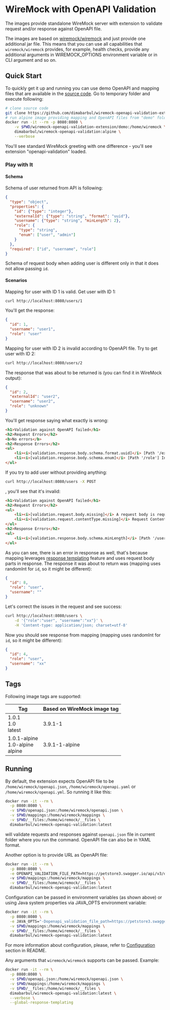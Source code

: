 # WireMock with OpenAPI Validation

The images provide standalone WireMock server with extension to validate request and/or response against OpenAPI file.

The images are based on [wiremock/wiremock](https://hub.docker.com/r/wiremock/wiremock) and just provide one additional jar file. This means that you can use all capabilities that `wiremock/wiremock` provides, for example, health checks, provide any additional arguments in WIREMOCK_OPTIONS environment variable or in CLI argument and so on.

## Quick Start

To quickly get it up and running you can use demo OpenAPI and mapping files that are available in the [source code](https://github.com/dimabarbul/wiremock-openapi-validation-extension/tree/master/demo). Go to temporary folder and execute following:

```bash
# clone source code
git clone https://github.com/dimabarbul/wiremock-openapi-validation-extension.git
# run alpine image providing mapping and OpenAPI files from "demo" folder
docker run -it --rm -p 8080:8080 \
    -v $PWD/wiremock-openapi-validation-extension/demo:/home/wiremock \
    dimabarbul/wiremock-openapi-validation:alpine \
    --verbose
```

You'll see standard WireMock greeting with one difference - you'll see extension "openapi-validation" loaded.

### Play with It

#### Schema

Schema of user returned from API is following:

```json
{
  "type": "object",
  "properties": {
    "id": {"type": "integer"},
    "externalId": {"type": "string", "format": "uuid"},
    "username": {"type": "string", "minLength": 2},
    "role": {
      "type": "string",
      "enum": ["user", "admin"]
    }
  },
  "required": ["id", "username", "role"]
}
```

Schema of request body when adding user is different only in that it does not allow passing `id`.

#### Scenarios

Mapping for user with ID 1 is valid. Get user with ID 1:

```bash
curl http://localhost:8080/users/1
```

You'll get the response:

```json
{
  "id": 1,
  "username": "user1",
  "role": "user"
}
```

Mapping for user with ID 2 is invalid according to OpenAPI file. Try to get user with ID 2:

```bash
curl http://localhost:8080/users/2
```

The response that was about to be returned is (you can find it in WireMock output):

```json
{
  "id": 2,
  "externalId": "user2",
  "username": "user2",
  "role": "unknown"
}
```

You'll get response saying what exactly is wrong:

```html
<h1>Validation against OpenAPI failed</h1>
<h2>Request Errors</h2>
<b>No errors</b>
<h2>Response Errors</h2>
<ul>
	<li><i>[validation.response.body.schema.format.uuid]</i> [Path '/externalId'] Input string "user2" is not a valid UUID</li>
	<li><i>[validation.response.body.schema.enum]</i> [Path '/role'] Instance value ("unknown") not found in enum (possible values: ["user","admin"])</li>
</ul>
```

If you try to add user without providing anything:

```bash
curl http://localhost:8080/users -X POST
```

, you'll see that it's invalid:

```html
<h1>Validation against OpenAPI failed</h1>
<h2>Request Errors</h2>
<ul>
	<li><i>[validation.request.body.missing]</i> A request body is required but none found.</li>
	<li><i>[validation.request.contentType.missing]</i> Request Content-Type header is missing</li>
</ul>
<h2>Response Errors</h2>
<ul>
	<li><i>[validation.response.body.schema.minLength]</i> [Path '/username'] String "" is too short (length: 0, required minimum: 2)</li>
</ul>
```

As you can see, there is an error in response as well, that's because mapping leverages [response templating](https://wiremock.org/docs/response-templating/) feature and uses request body parts in response. The response it was about to return was (mapping uses randomInt for `id`, so it might be different):

```json
{
  "id": 8,
  "role": "user",
  "username": ""
}
```

Let's correct the issues in the request and see success:

```bash
curl http://localhost:8080/users \
    -d '{"role":"user", "username":"xx"}' \
    -H 'Content-type: application/json; charset=utf-8'
```

Now you should see response from mapping (mapping uses randomInt for `id`, so it might be different):

```json
{
  "id": 4,
  "role": "user",
  "username": "xx"
}
```

## Tags

Following image tags are supported:

| Tag                                  | Based on WireMock image tag |
|--------------------------------------|-----------------------------|
| 1.0.1<br>1.0<br>latest               | 3.9.1-1                     |
| 1.0.1-alpine<br>1.0-alpine<br>alpine | 3.9.1-1-alpine              |

## Running

By default, the extension expects OpenAPI file to be `/home/wiremock/openapi.json`, `/home/wiremock/openapi.yaml` or `/home/wiremock/openapi.yml`. So running it like this:

```bash
docker run -it --rm \
  -p 8080:8080 \
  -v $PWD/openapi.json:/home/wiremock/openapi.json \
  -v $PWD/mappings:/home/wiremock/mappings \
  -v $PWD/__files:/home/wiremock/__files \
  dimabarbul/wiremock-openapi-validation:latest
```

will validate requests and responses against `openapi.json` file in current folder where you run the command. OpenAPI file can also be in YAML format.

Another option is to provide URL as OpenAPI file:

```bash
docker run -it --rm \
  -p 8080:8080 \
  -e OPENAPI_VALIDATION_FILE_PATH=https://petstore3.swagger.io/api/v3/openapi.json
  -v $PWD/mappings:/home/wiremock/mappings \
  -v $PWD/__files:/home/wiremock/__files \
  dimabarbul/wiremock-openapi-validation:latest
```

Configuration can be passed in environment variables (as shown above) or using Java system properties via JAVA_OPTS environment variable:

```bash
docker run -it --rm \
  -p 8080:8080 \
  -e JAVA_OPTS="-Dopenapi_validation_file_path=https://petstore3.swagger.io/api/v3/openapi.json" \
  -v $PWD/mappings:/home/wiremock/mappings \
  -v $PWD/__files:/home/wiremock/__files \
  dimabarbul/wiremock-openapi-validation:latest
```

For more information about configuration, please, refer to [Configuration](https://github.com/dimabarbul/wiremock-openapi-validation-extension#configuration) section in README.

Any arguments that `wiremock/wiremock` supports can be passed. Example:

```bash
docker run -it --rm \
  -p 8080:8080 \
  -v $PWD/openapi.json:/home/wiremock/openapi.json \
  -v $PWD/mappings:/home/wiremock/mappings \
  -v $PWD/__files:/home/wiremock/__files \
  dimabarbul/wiremock-openapi-validation:latest \
  --verbose \
  --global-response-templating
```
